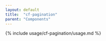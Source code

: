 ```yaml
---
layout: default
title:  "cf-pagination"
parent: "Components"
---
```


{% include usage/cf-pagination/usage.md %}

